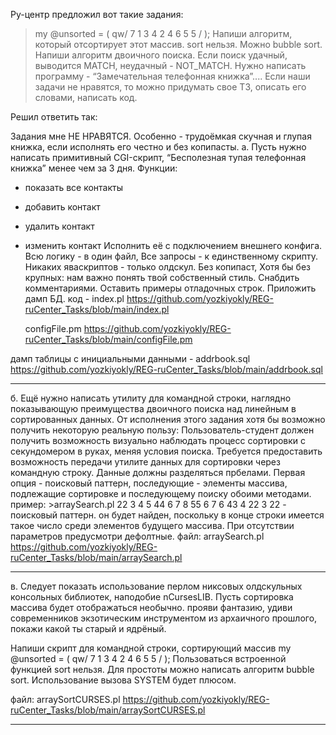 Ру-центр предложил вот такие задания: 

>my @unsorted = ( qw/ 7 1 3 4 2 4 6 5 5 / );
>Напиши алгоритм, который отсортирует этот массив. sort нельзя. Можно  bubble sort.
>Напиши алгоритм двоичного поиска. Если поиск удачный, выводится MATCH, неудачный - NOT_MATCH.
>Нужно написать программу - “Замечательная телефонная книжка”....
>Если наши задачи не нравятся, то можно придумать свое ТЗ, описать его словами, написать код.

Решил ответить так:

Задания мне НЕ НРАВЯТСЯ. 
Особенно - трудоёмкая скучная и глупая книжка, если исполнять его честно и без копипасты. 
а. Пусть нужно написать примитивный  CGI-скрипт,
“Бесполезная тупая телефонная книжка” менее чем за 3 дня.
Функции:
- показать все контакты
- добавить контакт
- удалить контакт
- изменить контакт
Исполнить её с подключением внешнего конфига. 
Всю логику - в один файл,
Все запросы - к единственному скрипту. 
Никаких яваскриптов - только олдскул.
Без копипаст, Хотя бы без крупных: нам важно понять твой собственный стиль. 
Снабдить комментариями.
Оставить примеры отладочных строк.
Приложить дамп БД.
 код - 
	index.pl 
	https://github.com/yozkiyokly/REG-ruCenter_Tasks/blob/main/index.pl
	
	configFile.pm 
	https://github.com/yozkiyokly/REG-ruCenter_Tasks/blob/main/configFile.pm
 
 дамп таблицы с инициальными данными - 
	addrbook.sql 
	https://github.com/yozkiyokly/REG-ruCenter_Tasks/blob/main/addrbook.sql

------------
б. Ещё нужно написать утилиту для командной строки, наглядно показывающую преимущества двоичного поиска над линейным в сортированных данных.
От исполнения этого задания хотя бы возможно получить некоторую реальную пользу:
Пользователь-студент должен получить возможность визуально наблюдать процесс сортировки с секундомером в руках, меняя условия поиска. 
Требуется предоставить возможность передачи утилите данных для сортировки через командную строку.
Данные должны разделяться прбелами. Первая опция - поисковый паттерн, последующие - элементы массива, подлежащие сортировке и последующему поиску обоими методами.
пример:  >arraySearch.pl 22 3 4 5 44 6 7 8 55 6 7 6 43 4 22 3
22 - поисковый паттерн. он будет найден, поскольку в конце строки имеется такое число среди элементов будущего массива.
При отсутствии параметров предусмотри дефолтные.
файл: 
	arraySearch.pl  
	https://github.com/yozkiyokly/REG-ruCenter_Tasks/blob/main/arraySearch.pl

------------
в. Cледует показать использование перлом никсовых олдскульных консольных библиотек, 
наподобие  nCursesLIB.
Пусть сортировка массива будет отображаться необычно. 
прояви фантазию, удиви современников экзотическим инструментом из архаичного прошлого, 
покажи какой ты старый и ядрёный.

Напиши скрипт для командной строки, сортирующий массив 
my @unsorted = ( qw/ 7 1 3 4 2 4 6 5 5 / );
Пользоваться встроенной функцией sort нельзя. 
Для простоты можно написать алгоритм bubble sort.
Использование вызовa SYSTEM будет плюсом.

файл: 
	arraySortCURSES.pl 
	https://github.com/yozkiyokly/REG-ruCenter_Tasks/blob/main/arraySortCURSES.pl

------------	
